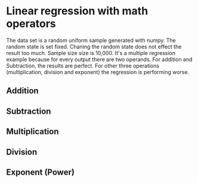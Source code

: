 # Linear regression with math operators

The data set is a random uniform sample generated with numpy. The random state is set fixed. Chaning the random state does not effect the result too much. Sample size size is 10,000. It's a multiple regression example because for every output there are two operands. For addition and Subtraction, the results are perfect. For other three operations (multiplication, division and exponent) the regression is performing worse.


## Addition

## Subtraction

## Multiplication

## Division

## Exponent (Power)
